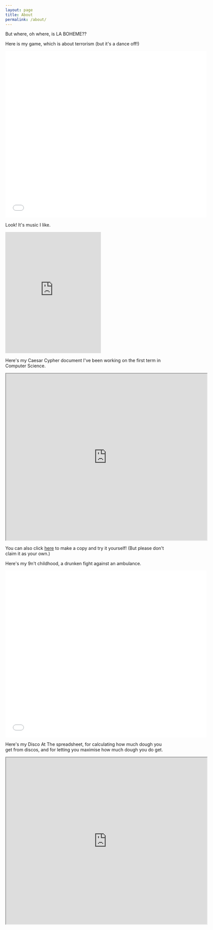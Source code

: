 ```yaml
---
layout: page
title: About
permalink: /about/
---
```


But where, oh where, is LA BOHEME??

Here is my game, which is about terrorism (but it's a dance off!)

<iframe allowtransparency="true" width="630.5" height="522.6" src="//scratch.mit.edu/projects/embed/229303652/?autostart=false" frameborder="0" allowfullscreen>
</iframe>
    
Look! It's music I like.

<iframe src="https://open.spotify.com/embed/user/udvhbu5ewe5t7cvt9a6z74uev/playlist/6aDf8v5o4ELbxWd0TFSZFN" width="300" height="380" frameborder="0" allowtransparency="true" allow="encrypted-media"></iframe>

Here's my Caesar Cypher document I've been working on the first term in Computer Science.

<iframe src="https://docs.google.com/spreadsheets/d/e/2PACX-1vSX-vwS4g__r09-ALnfNOdNVSpQBC5EQBRwJ4n0FieFlDGwx2dOonnt3RKJSZOn4gPXZTGWVJelKlxZ/pubhtml?widget=true&amp;headers=false" width="630.5" height="522.6"></iframe>

You can also click <a href="https://docs.google.com/spreadsheets/d/17AlhC5dECzZA0Uh59Jy31lHdPGFtEgCWewkZVJVDziw/edit?usp=sharing">here</a> to make a copy and try it yourself! (But please don't claim it as your own.)

Here's my 9n't childhood, a drunken fight against an ambulance.

<iframe allowtransparency="true"  width="630.5" height="522.6" src="//scratch.mit.edu/projects/embed/247053365/?autostart=false" frameborder="0" allowfullscreen></iframe>

Here's my Disco At The spreadsheet, for calculating how much dough you get from discos, and for letting you maximise how much dough you do get.

<iframe src="https://docs.google.com/spreadsheets/d/e/2PACX-1vQAbd9nnkORA-0CWgK_dvZEq29l4yDWuZniK9XXx4ilmRLcPbh11hEigx9SG4hbktw0E7k1SiHhikT6/pubhtml?gid=0&amp;single=true&amp;widget=true&amp;headers=false" width="630.5" height="522.6"></iframe>
